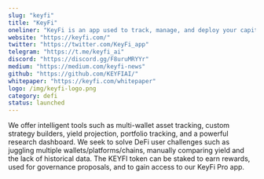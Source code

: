 ```yaml
---
slug: "keyfi"
title: "KeyFi"
oneliner: "KeyFi is an app used to track, manage, and deploy your capital intelligently across DeFi."
website: "https://keyfi.com/"
twitter: "https://twitter.com/KeyFi_app"
telegram: "https://t.me/keyfi_ai"
discord: "https://discord.gg/F8uruMRYYr"
medium: "https://medium.com/keyfi-news"
github: "https://github.com/KEYFIAI/"
whitepaper: "https://keyfi.com/whitepaper"
logo: /img/keyfi-logo.png
category: defi
status: launched
---
```


We offer intelligent tools such as multi-wallet asset tracking, custom strategy builders, yield projection, portfolio tracking, and a powerful research dashboard. We seek to solve DeFi user challenges such as juggling multiple wallets/platforms/chains, manually comparing yield and the lack of historical data. The KEYFI token can be staked to earn rewards, used for governance proposals, and to gain access to our KeyFi Pro app.
